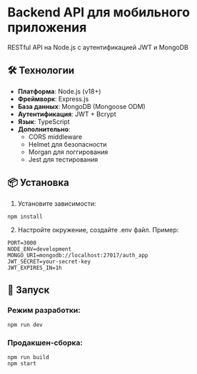# Backend API для мобильного приложения

RESTful API на Node.js с аутентификацией JWT и MongoDB

## 🛠 Технологии

- **Платформа**: Node.js (v18+)
- **Фреймворк**: Express.js
- **База данных**: MongoDB (Mongoose ODM)
- **Аутентификация**: JWT + Bcrypt
- **Язык**: TypeScript
- **Дополнительно**:
    - CORS middleware
    - Helmet для безопасности
    - Morgan для логгирования
    - Jest для тестирования

## 📦 Установка

1. Установите зависимости:

```bash
npm install
```

2. Настройте окружение, создайте .env файл. Пример:

```env
PORT=3000
NODE_ENV=development
MONGO_URI=mongodb://localhost:27017/auth_app
JWT_SECRET=your-secret-key
JWT_EXPIRES_IN=1h
```

## 🚀 Запуск

### Режим разработки:

```npm run dev```

### Продакшен-сборка:

```
npm run build
npm start
```